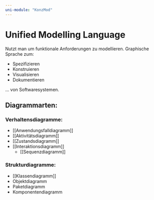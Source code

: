 ```yaml
---
uni-module: "KonzMod"
---
```


# Unified Modelling Language

Nutzt man um funktionale Anforderungen zu modellieren.
Graphische Sprache zum:

- Spezifizieren
- Konstruieren
- Visualisieren
- Dokumentieren

... von Softwaresystemen.

## Diagrammarten:

### Verhaltensdiagramme:

- [[Anwendungsfalldiagramm]]
- [[Aktivitätsdiagramm]]
- [[Zustandsdiagramm]]
- [[Interaktionsdiagramm]]
  - [[Sequenzdiagramm]]

### Strukturdiagramme:

- [[Klassendiagramm]]
- Objektdiagramm
- Paketdiagramm
- Komponentendiagramm
